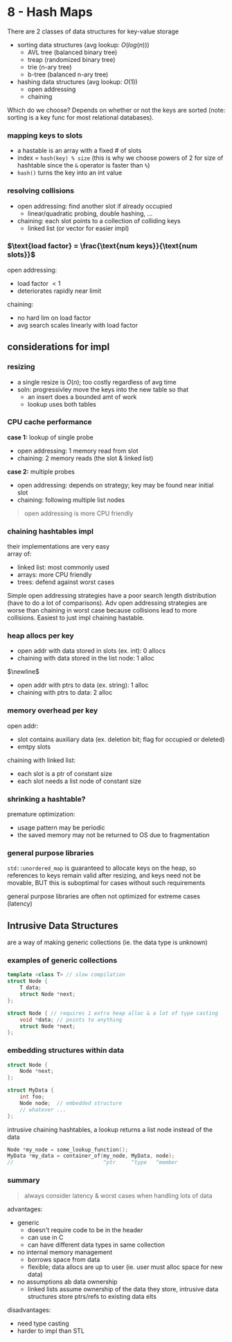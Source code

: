 # 8 - Hash Maps

There are 2 classes of data structures for key-value storage

- sorting data structures (avg lookup: $O(log(n))$)
  - AVL tree (balanced binary tree)
  - treap (randomized binary tree)
  - trie (n-ary tree)
  - b-tree (balanced n-ary tree)
- hashing data structures (avg lookup: $O(1)$)
  - open addressing
  - chaining

Which do we choose? Depends on whether or not the keys are sorted (note: sorting is a key func for most relational databases).

### mapping keys to slots

- a hastable is an array with a fixed # of slots
- index = `hash(key) % size` (this is why we choose powers of 2 for size of hashtable since the `&` operator is faster than `%`)
- `hash()` turns the key into an int value

### resolving collisions

- open addressing: find another slot if already occupied
  - linear/quadratic probing, double hashing, ...
- chaining: each slot points to a collection of colliding keys
  - linked list (or vector for easier impl)

### $\text{load factor} = \frac{\text{num keys}}{\text{num slots}}$

open addressing:

- load factor $<1$
- deteriorates rapidly near limit

chaining:

- no hard lim on load factor
- avg search scales linearly with load factor

## considerations for impl

### resizing

- a single resize is $O(n)$; too costly regardless of avg time
- soln: progressivley move the keys into the new table so that
  - an insert does a bounded amt of work
  - lookup uses both tables

### CPU cache performance

**case 1:** lookup of single probe

- open addressing: 1 memory read from slot
- chaining: 2 memory reads (the slot & linked list)

**case 2:** multiple probes

- open addressing: depends on strategy; key may be found near initial slot
- chaining: following multiple list nodes

> open addressing is more CPU friendly

### chaining hashtables impl

their implementations are very easy \
array of:

- linked list: most commonly used
- arrays: more CPU friendly
- trees: defend against worst cases

Simple open addressing strategies have a poor search length distribution (have to do a lot of comparisons). Adv open addressing strategies are worse than chaining in worst case because collisions lead to more collisions. Easiest to just impl chaining hastable.

### heap allocs per key

- open addr with data stored in slots (ex. int): 0 allocs
- chaining with data stored in the list node: 1 alloc

$\newline$

- open addr with ptrs to data (ex. string): 1 alloc
- chaining with ptrs to data: 2 alloc

### memory overhead per key

open addr:

- slot contains auxiliary data (ex. deletion bit; flag for occupied or deleted)
- emtpy slots

chaining with linked list:

- each slot is a ptr of constant size
- each slot needs a list node of constant size

### shrinking a hashtable?

premature optimization:

- usage pattern may be periodic
- the saved memory may not be returned to OS due to fragmentation

### general purpose libraries

`std::unordered_map` is guaranteed to allocate keys on the heap, so references to keys remain valid after resizing, and keys need not be movable, BUT this is suboptimal for cases without such requirements

general purpose libraries are often not optimized for extreme cases (latency)

## Intrusive Data Structures

are a way of making generic collections (ie. the data type is unknown)

### examples of generic collections

```C++
template <class T> // slow compilation
struct Node {
    T data;
    struct Node *next;
};

struct Node { // requires 1 extra heap alloc & a lot of type casting
    void *data; // points to anything
    struct Node *next;
};
```

### embedding structures within data 

```C++
struct Node {
    Node *next;
};

struct MyData {
    int foo;
    Node node;  // embedded structure
    // whatever ...
};
```

intrusive chaining hashtables, a lookup returns a list node instead of the data

```C++
Node *my_node = some_lookup_function();
MyData *my_data = container_of(my_node, MyData, node);
//                             ^ptr     ^type   ^member
```

### summary

> always consider latency \& worst cases when handling lots of data

advantages:

- generic
  - doesn't require code to be in the header
  - can use in C
  - can have different data types in same collection
- no internal memory management
  - borrows space from data
  - flexible; data allocs are up to user (ie. user must alloc space for new data)
- no assumptions ab data ownership
  - linked lists assume ownership of the data they store, intrusive data structures store ptrs/refs to existing data elts

disadvantages:

- need type casting
- harder to impl than STL
